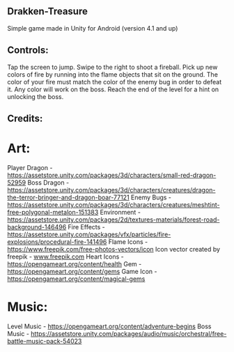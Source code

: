 ## Drakken-Treasure
Simple game made in Unity for Android (version 4.1 and up)

## Controls:
Tap the screen to jump.
Swipe to the right to shoot a fireball.
Pick up new colors of fire by running into the flame objects that sit on the ground.
The color of your fire must match the color of the enemy bug in order to defeat it. Any color will work on the boss.
Reach the end of the level for a hint on unlocking the boss.

## Credits:

# Art:
Player Dragon - https://assetstore.unity.com/packages/3d/characters/small-red-dragon-52959
Boss Dragon - https://assetstore.unity.com/packages/3d/characters/creatures/dragon-the-terror-bringer-and-dragon-boar-77121
Enemy Bugs - https://assetstore.unity.com/packages/3d/characters/creatures/meshtint-free-polygonal-metalon-151383
Environment - https://assetstore.unity.com/packages/2d/textures-materials/forest-road-background-146496
Fire Effects - https://assetstore.unity.com/packages/vfx/particles/fire-explosions/procedural-fire-141496
Flame Icons - https://www.freepik.com/free-photos-vectors/icon Icon vector created by freepik - www.freepik.com
Heart Icons - https://opengameart.org/content/health
Gem - https://opengameart.org/content/gems
Game Icon - https://opengameart.org/content/magical-gems

# Music:
Level Music - https://opengameart.org/content/adventure-begins
Boss Music - https://assetstore.unity.com/packages/audio/music/orchestral/free-battle-music-pack-54023

